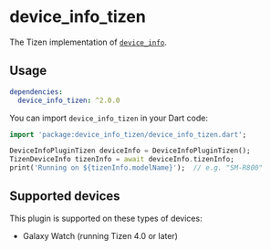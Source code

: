 # device_info_tizen

The Tizen implementation of [`device_info`](https://github.com/flutter/plugins/tree/master/packages/device_info).

## Usage

```yaml
dependencies:
  device_info_tizen: ^2.0.0
```

You can import `device_info_tizen` in your Dart code:

```dart
import 'package:device_info_tizen/device_info_tizen.dart';

DeviceInfoPluginTizen deviceInfo = DeviceInfoPluginTizen();
TizenDeviceInfo tizenInfo = await deviceInfo.tizenInfo;
print('Running on ${tizenInfo.modelName}');  // e.g. "SM-R800"
```

## Supported devices

This plugin is supported on these types of devices:

- Galaxy Watch (running Tizen 4.0 or later)
